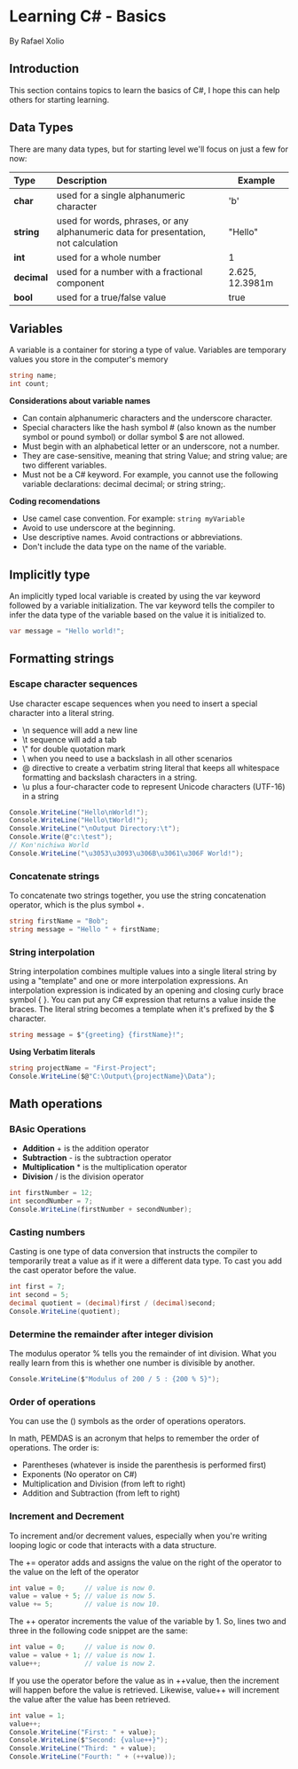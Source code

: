 # Learning C# - Basics
By Rafael Xolio

## Introduction
This section contains topics to learn the basics of C#, I hope this can help others for starting learning.

## Data Types
There are many data types, but for starting level we'll focus on just a few for now:

| Type |  Description  | Example |
|:-----|:--------|------|
| **char**   |used for a single alphanumeric character | 'b' |
| **string**   |  used for words, phrases, or any alphanumeric data for presentation, not calculation  | "Hello" |
| **int**   | used for a whole number | 1 |
| **decimal**   | used for a number with a fractional component | 2.625, 12.3981m |
| **bool**   | used for a true/false value | true |


## Variables
A variable is a container for storing a type of value. Variables are temporary values you store in the computer's memory

```cs
string name;
int count;
```
**Considerations about variable names**

- Can contain alphanumeric characters and the underscore character.
- Special characters like the hash symbol # (also known as the number symbol or pound symbol) or dollar symbol $ are not allowed.
- Must begin with an alphabetical letter or an underscore, not a number.
- They are case-sensitive, meaning that string Value; and string value; are two different variables.
- Must not be a C# keyword. For example, you cannot use the following variable declarations: decimal decimal; or string string;.

**Coding recomendations**
- Use camel case convention. For example: ```string myVariable```
- Avoid to use underscore at the beginning.
- Use descriptive names. Avoid contractions or abbreviations.
- Don't include the data type on the name of the variable.

## Implicitly type
An implicitly typed local variable is created by using the var keyword followed by a variable initialization.
The var keyword tells the compiler to infer the data type of the variable based on the value it is initialized to.

```cs
var message = "Hello world!";
```

## Formatting strings

### Escape character sequences
Use character escape sequences when you need to insert a special character into a literal string.

- \n sequence will add a new line
- \t sequence will add a tab
- \\" for double quotation mark
- \\ when you need to use a backslash in all other scenarios
- @ directive to create a verbatim string literal that keeps all whitespace formatting and backslash characters in a string.
- \u plus a four-character code to represent Unicode characters (UTF-16) in a string

```cs
Console.WriteLine("Hello\nWorld!");
Console.WriteLine("Hello\tWorld!");
Console.WriteLine("\nOutput Directory:\t");
Console.Write(@"c:\test");
// Kon'nichiwa World
Console.WriteLine("\u3053\u3093\u306B\u3061\u306F World!");
```
### Concatenate strings
To concatenate two strings together, you use the string concatenation operator, which is the plus symbol +.

```cs
string firstName = "Bob";
string message = "Hello " + firstName;
```
### String interpolation
String interpolation combines multiple values into a single literal string by using a "template" and one or more interpolation expressions. 
An interpolation expression is indicated by an opening and closing curly brace symbol { }. You can put any C# expression that returns a value inside the braces. 
The literal string becomes a template when it's prefixed by the $ character.
```cs
string message = $"{greeting} {firstName}!";
```
**Using Verbatim literals**
```cs
string projectName = "First-Project";
Console.WriteLine($@"C:\Output\{projectName}\Data");
```

## Math operations

### BAsic Operations
- **Addition** + is the addition operator
- **Subtraction** - is the subtraction operator
- **Multiplication** * is the multiplication operator
- **Division** / is the division operator

```cs
int firstNumber = 12;
int secondNumber = 7;
Console.WriteLine(firstNumber + secondNumber);
```
### Casting numbers

Casting is one type of data conversion that instructs the compiler to temporarily treat a value as if it were a different data type.
To cast you add the cast operator before the value. 

```cs
int first = 7;
int second = 5;
decimal quotient = (decimal)first / (decimal)second;
Console.WriteLine(quotient);
```
### Determine the remainder after integer division
The modulus operator % tells you the remainder of int division. 
What you really learn from this is whether one number is divisible by another. 

```cs
Console.WriteLine($"Modulus of 200 / 5 : {200 % 5}");
```

### Order of operations
You can use the () symbols as the order of operations operators.

In math, PEMDAS is an acronym that helps to remember the order of operations. The order is:

- Parentheses (whatever is inside the parenthesis is performed first)
- Exponents (No operator on C#)
- Multiplication and Division (from left to right)
- Addition and Subtraction (from left to right)

### Increment and Decrement

To increment and/or decrement values, especially when you're writing looping logic or code that interacts with a data structure.

The += operator adds and assigns the value on the right of the operator to the value on the left of the operator
```cs
int value = 0;     // value is now 0.
value = value + 5; // value is now 5.
value += 5;        // value is now 10.
```
The ++ operator increments the value of the variable by 1. So, lines two and three in the following code snippet are the same:
```cs
int value = 0;     // value is now 0.
value = value + 1; // value is now 1.
value++;           // value is now 2.
```

If you use the operator before the value as in ++value, then the increment will happen before the value is retrieved. Likewise, value++ will increment the value after the value has been retrieved.
```cs
int value = 1;
value++;
Console.WriteLine("First: " + value);
Console.WriteLine($"Second: {value++}");
Console.WriteLine("Third: " + value);
Console.WriteLine("Fourth: " + (++value));
```
